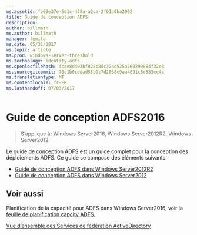 ```yaml
---
ms.assetid: fb09e37e-5d1c-428a-a2ca-2f01a0ba2992
title: Guide de conception ADFS
description: 
author: billmath
ms.author: billmath
manager: femila
ms.date: 05/31/2017
ms.topic: article
ms.prod: windows-server-threshold
ms.technology: identity-adfs
ms.openlocfilehash: 4cae8d403bf825b8dc32ad525a269299884f32e3
ms.sourcegitcommit: 70c1b6cedad55b9c7d2068c9aa4891c6c533ee4c
ms.translationtype: MT
ms.contentlocale: fr-FR
ms.lasthandoff: 07/03/2017
---
```

# <a name="ad-fs-2016-design-guide"></a>Guide de conception ADFS2016

>S’applique à: Windows Server2016, Windows Server2012R2, Windows Server2012

Le guide de conception ADFS est un guide complet pour la conception des déploiements ADFS.  Ce guide se compose des éléments suivants:

-   [Guide de conception ADFS dans Windows Server2012R2](AD-FS-Design-Guide-in-Windows-Server-2012-R2.md)
-   [Guide de conception ADFS dans Windows Server2012](AD-FS-Design-Guide-in-Windows-Server-2012.md)
  

  
## <a name="see-also"></a>Voir aussi  
Planification de la capacité pour ADFS dans Windows Server2016, voir la [feuille de planification capcity ADFS.](http://adfsdocs.blob.core.windows.net/adfs/ADFSCapacity2016.xlsx)  
  
[Vue d’ensemble des Services de fédération ActiveDirectory](../../Active-Directory-Federation-Services.md)

